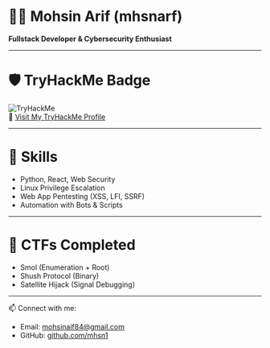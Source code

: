 # 👨‍💻 Mohsin Arif (mhsnarf)

**Fullstack Developer & Cybersecurity Enthusiast**

---

# 🛡️ TryHackMe Badge  
![TryHackMe](https://tryhackme-badges.s3.amazonaws.com/mhsnarf.png)  
🔗 [Visit My TryHackMe Profile](https://tryhackme.com/p/mhsnarf)

---

# 🔧 Skills
- Python, React, Web Security
- Linux Privilege Escalation
- Web App Pentesting (XSS, LFI, SSRF)
- Automation with Bots & Scripts

---

# 🚩 CTFs Completed
- Smol (Enumeration + Root)
- Shush Protocol (Binary)
- Satellite Hijack (Signal Debugging)

---

📫 Connect with me:  
- Email: mohsinaif84@gmail.com  
- GitHub: [github.com/mhsn1](https://github.com/mhsn1)
